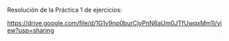 Resolución de la Práctica 1 de ejercicios:

https://drive.google.com/file/d/1G1v9np0burCjyPnN6aUm0JTfUwqxMm1I/view?usp=sharing
